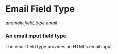 # Email Field Type

*anomaly.field_type.email*

### An email input field type.

The email field type provides an HTML5 email input.
